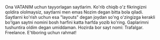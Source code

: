 Ona VATANIM uchun tayyorlagan saytlarim. Ko'rib chiqib o'z fikringizni qoldira ololmaysiz, saytlarni men emas Nozim degan bitta bola qiladi. Saytlarni ko'rish uchun esa "layouts" degan joydan so'ng o'zingizga kerakli bo'lgan saytni nomini bosh harfini katta harfda yozib ko'ring. Gaplarimni tushuntira oldim degan umiddaman.
Hozirda bor sayt nomi:
Trafalgar.
Freelance.
E'tiboring uchun rahmat!